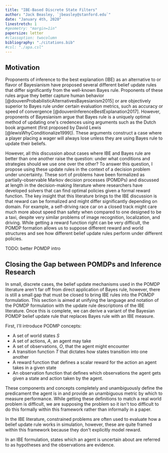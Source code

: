 ```yaml
---
title: "IBE-Based Discrete State Filters"
author: "Jack Beasley, `jbeasley@stanford.edu`"
date: "January 4th, 2020"
linestretch: 1
#geometry: "margin=1in"
papersize: letter
#classoption: twocolumn
bibliography: "./citations.bib"
#csl: "./apa.csl"
---
```


## Motivation

Proponents of inference to the best explanation (IBE) as an alternative to or
flavor of Bayesianism have proposed several different belief update rules
that differ significantly from the well-known Bayes rule. Proponents of these
rules argue they better capture human behavior
[@douvenProbabilisticAlternativesBayesianism2015] or are objectively superior
to Bayes rule under certain evaluation metrics, such as accuracy or speed of
convergence [@douvenInferenceBestExplanation2017]. However, proponents of
Bayesianism argue that Bayes rule is a uniquely optimal method of updating
one's credences using arguments such as the Dutch book argument (first
proposed by David Lewis [@lewisWhyConditionalize1999]). These arguments
construct a case where a player placing a wager will always lose unless they
are using Bayes rule to update their beliefs.

However, all this discussion about cases where IBE and Bayes rule are better
than one another raise the question: under what conditions and strategies
should we use one over the other? To answer this question, I propose using
these update rules in the context of a decision problem under uncertainty.
These sort of problems have been formalized as partially-observable Markov
decision processes (POMDPs) and discussed at length in the decision-making
literature where researchers have developed solvers that can find optimal
policies given a formal reward function. The key insight that this literature
brings to the IBE discussion is that reward can be formalized and might
differ significantly depending on domain. For example, a self-driving race
car on a closed track might care much more about speed than safety when
compared to one designed to be a taxi, despite very similar problems of image
recognition, localization, and driving. While getting a reward function right
can be very difficult, the POMDP formation allows us to suppose different
reward and world structures and see how different belief update rules perform
under different policies.

TODO: better POMDP intro

## Closing the Gap between POMDPs and Inference Research

In small, discrete cases, the belief update mechanisms used in the POMDP
literature aren't far off from direct application of Bayes rule, however,
there is still a small gap that must be closed to bring IBE rules into the
POMDP formulation. This section is aimed at unifying the language and
notation of the POMDP formulation with the update rule descriptions of the
IBE literature. Once this is complete, we can derive a variant of the
Bayesian POMDP belief update rule that replaces Bayes rule with an IBE measure.

First, I'll introduce PODMP concepts:

- A set of world states $S$
- A set of actions, $A$, an agent may take
- A set of observations, $O$, that the agent might encounter
- A transition function $T$ that dictates how states transition into one another
- A reward function that defines a scalar reward for the action an agent takes in a given state
- An observation function that defines which observations the agent gets given a state and action taken by the agent.

These components and concepts completely and unambiguously define the
predicament the agent is in and provide an unambiguous metric by which to
measure performance. While getting these definitions to match a real world
problem is difficult, we are supposing the problem so it isn't too difficult
to do this formally within this framework rather than informally in a paper.

In the IBE literature, constrained problems are often used to evaluate how a
belief update rule works in simulation, however, these are quite framed
within this framework because they don't explicitly model reward.

In an IBE formulation, states which an agent is uncertain about are referred
to as hypotheses and the observations are evidence.

